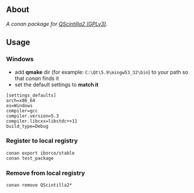 ## About

*A conan package for [QScintilla2 (GPLv3)](https://www.riverbankcomputing.com/software/qscintilla/download).*

## Usage

### Windows

* add **qmake** dir (for example: `C:\Qt\5.9\mingw53_32\bin`) to your path so that *conan* finds it
* set the default settings to **match it**

```
[settings_defaults]
arch=x86_64
os=Windows
compiler=gcc
compiler.version=5.3
compiler.libcxx=libstdc++11
build_type=Debug
```

### Register to local registry

```
conan export iborco/stable
conan test_package
```

### Remove from local registry

```
conan remove QScintilla2*
```

